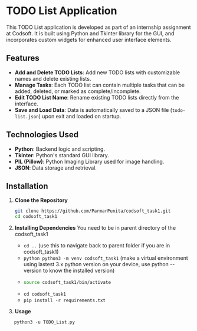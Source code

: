 # TODO List Application

This TODO List application is developed as part of an internship assignment at Codsoft. It is built using Python and Tkinter library for the GUI, and incorporates custom widgets for enhanced user interface elements.

## Features

- **Add and Delete TODO Lists**: Add new TODO lists with customizable names and delete existing lists.
- **Manage Tasks**: Each TODO list can contain multiple tasks that can be added, deleted, or marked as complete/incomplete.
- **Edit TODO List Name**: Rename existing TODO lists directly from the interface.
- **Save and Load Data**: Data is automatically saved to a JSON file (`todo-list.json`) upon exit and loaded on startup.

## Technologies Used

- **Python**: Backend logic and scripting.
- **Tkinter**: Python's standard GUI library.
- **PIL (Pillow)**: Python Imaging Library used for image handling.
- **JSON**: Data storage and retrieval.

## Installation

1. **Clone the Repository**

   ```bash
   git clone https://github.com/ParmarPunita/codsoft_task1.git
   cd codsoft_task1
   ```

2. **Installing Dependencies**
   You need to be in parent directory of the codsoft_task1
     - ```cd ..``` (use this to navigate back to parent folder if you are in codsoft_task1)
     - ```python python3 -m venv codsoft_task1``` (make a virtual environment using lastest 3.x python version on your device, use python --version to know the installed version)
     - ```bash (use activate.fish if you are using fish shell)
       source codsoft_task1/bin/activate
       ```
     - ```cd codsoft_task1```
     - ```pip install -r requirements.txt```

3. **Usage**

  ```python
     python3 -u TODO_List.py
  ```

  
